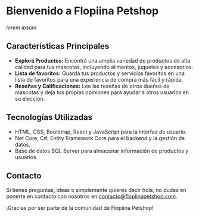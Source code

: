 # Bienvenido a Flopiina Petshop

_lorem ipsum_
## Características Principales

- **Explorá Productos:** Encontrá una amplia variedad de productos de alta calidad para tus mascotas, incluyendo alimentos, juguetes y accesorios.
- **Lista de favoritos:** Guardá tus productos y servicios favoritos en una lista de favoritos para una experiencia de compra más fácil y rápida.
- **Reseñas y Calificaciones:** Lee las reseñas de otros dueños de mascotas y deja tus propias opiniones para ayudar a otros usuarios en su elección.


## Tecnologías Utilizadas

- HTML, CSS, Bootstrap, React y JavaScript para la interfaz de usuario.
- Net Core, C#, Entity Framework Core para el backend y la gestión de datos.
- Base de datos SQL Server para almacenar información de productos y usuarios.

## Contacto

Si tienes preguntas, ideas o simplemente quieres decir hola, no dudes en ponerte en contacto con nosotros en [contacto@flopiinapetshop.com](mailto:contacto@flopiinapetshop.com).

¡Gracias por ser parte de la comunidad de Flopiina Petshop!
 